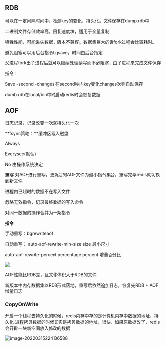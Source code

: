 ## RDB

可以在一定间隔时间中，检测key的变化，持久化。文件保存在dump.rdb中

二进制文件存储效率高，回复速度块，适用于全量复制

牺牲性能，可能丢失数据，版本不兼容。数据集巨大的话fork过程会比较耗时。

避免阻塞可以用后台指令bgsave，时间由后台指定

父进程fork出子进程后就可以继续处理读写而不必阻塞，由子进程来完成文件保存

指令：

Save -second -changes 在second秒内key变化changes次则自动保存

dumb.rdb在local/bin中时启动redis时会恢复数据

## AOF

日志记录，记录改变一次就持久化一次

**fsync策略：**缓冲区写入磁盘

Always

Everysec(默认)

No 由操作系统决定

**重写** 对AOF进行重写，更新后的AOF文件为最小指令集合，重写完毕redis就切换到新文件

进程内已超时的数据不在写入文件

忽略无效指令，记录最终数据的写入命令

对同一数据的操作合并为一条指令

**指令**

手动重写：bgrewriteaof

自动重写： auto-aof-rewrite-min-size size 最小尺寸

auto-aof-rewrite-percent percentage percent 增量百分比

![](E:\学习笔记\typora\img\redis.png)

AOF性能比RDB差，且文件体积大于RDB的文件

新版本中内存数据集以RDB形式落地，重写后依然追加日志，恢复先RDB + AOF增量日志

### CopyOnWrite

开启一个线程去持久化的时候，redis内存中存的是计算机内存中数据的地址，持久化·进程拷贝数据的时候其实是拷贝数据的地址，很快。如果原数据改了，redis会开辟一块新空间放入修改的数据

![image-20220315224136588](E:\学习笔记\typora\img\image-20220315224136588.png)